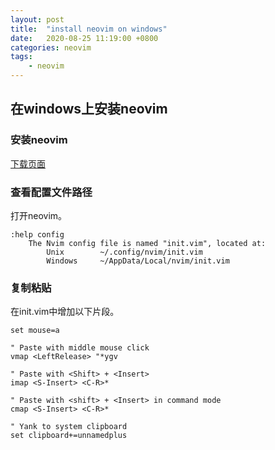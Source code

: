 ```yaml
---
layout: post
title:  "install neovim on windows"
date:   2020-08-25 11:19:00 +0800
categories: neovim
tags:
    - neovim
---
```


## 在windows上安装neovim

### 安装neovim

[下载页面](https://github.com/neovim/neovim/releases)

### 查看配置文件路径

打开neovim。

```
:help config
	The Nvim config file is named "init.vim", located at:
		Unix		~/.config/nvim/init.vim
		Windows		~/AppData/Local/nvim/init.vim
```

### 复制粘贴

在init.vim中增加以下片段。

```
set mouse=a

" Paste with middle mouse click
vmap <LeftRelease> "*ygv

" Paste with <Shift> + <Insert>
imap <S-Insert> <C-R>*

" Paste with <shift> + <Insert> in command mode
cmap <S-Insert> <C-R>*

" Yank to system clipboard
set clipboard+=unnamedplus
```

